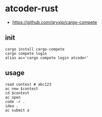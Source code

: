 # atcoder-rust

- <https://github.com/qryxip/cargo-compete>

## init

```fish
cargo install cargo-compete
cargo compete login
alias ac='cargo compete login atcoder'
```

## usage

```fish
read contest # abc123
ac new $contest
cd $contest
ac open
code -r .
idea .
ac submit a
```
